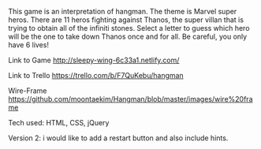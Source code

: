 This game is an interpretation of hangman. The theme is Marvel super heros. There are 11 heros fighting against Thanos, the super villan that is trying to obtain all of the infiniti stones. Select a letter to guess which hero will be the one to take down Thanos once and for all. Be careful, you only have 6 lives!


Link to Game
http://sleepy-wing-6c33a1.netlify.com/


Link to Trello
https://trello.com/b/F7QuKebu/hangman

Wire-Frame
https://github.com/moontaekim/Hangman/blob/master/images/wire%20frame

Tech used: HTML, CSS, jQuery

Version 2: i would like to add a restart button and also include hints.